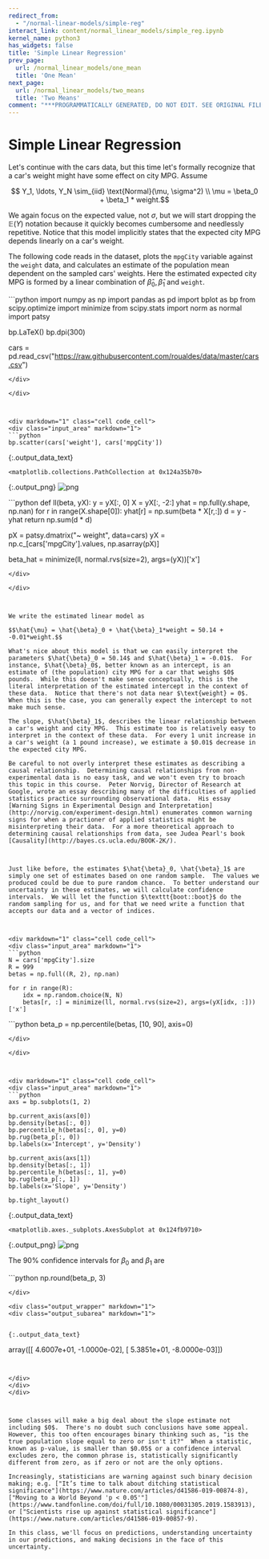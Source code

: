 ```yaml
---
redirect_from:
  - "/normal-linear-models/simple-reg"
interact_link: content/normal_linear_models/simple_reg.ipynb
kernel_name: python3
has_widgets: false
title: 'Simple Linear Regression'
prev_page:
  url: /normal_linear_models/one_mean
  title: 'One Mean'
next_page:
  url: /normal_linear_models/two_means
  title: 'Two Means'
comment: "***PROGRAMMATICALLY GENERATED, DO NOT EDIT. SEE ORIGINAL FILES IN /content***"
---
```



# Simple Linear Regression

Let's continue with the cars data, but this time let's formally recognize that a car's weight might have some effect on city MPG.  Assume

$$ Y_1, \ldots, Y_N \sim_{iid} \text{Normal}(\mu, \sigma^2) \\
\mu = \beta_0 + \beta_1 * weight.$$

We again focus on the expected value, not $\sigma$, but we will start dropping the $\mathbb{E}(Y)$ notation because it quickly becomes cumbersome and needlessly repetitive.  Notice that this model implicitly states that the expected city MPG depends linearly on a car's weight.

The following code reads in the dataset, plots the $\texttt{mpgCity}$ variable against the $\texttt{weight}$ data, and calculates an estimate of the population mean dependent on the sampled cars' weights.  Here the estimated expected city MPG is formed by a linear combination of $\hat{\beta}_0, \hat{\beta}_1$ and $\texttt{weight}$.



<div markdown="1" class="cell code_cell">
<div class="input_area" markdown="1">
```python
import numpy as np
import pandas as pd
import bplot as bp
from scipy.optimize import minimize
from scipy.stats import norm as normal
import patsy

bp.LaTeX()
bp.dpi(300)

cars = pd.read_csv("https://raw.githubusercontent.com/roualdes/data/master/cars.csv")

```
</div>

</div>



<div markdown="1" class="cell code_cell">
<div class="input_area" markdown="1">
```python
bp.scatter(cars['weight'], cars['mpgCity'])

```
</div>

<div class="output_wrapper" markdown="1">
<div class="output_subarea" markdown="1">


{:.output_data_text}
```
<matplotlib.collections.PathCollection at 0x124a35b70>
```


</div>
</div>
<div class="output_wrapper" markdown="1">
<div class="output_subarea" markdown="1">

{:.output_png}
![png](../images/normal_linear_models/simple_reg_2_1.png)

</div>
</div>
</div>



<div markdown="1" class="cell code_cell">
<div class="input_area" markdown="1">
```python
def ll(beta, yX):
    y = yX[:, 0]
    X = yX[:, -2:]
    yhat = np.full(y.shape, np.nan)
    for r in range(X.shape[0]):
        yhat[r] = np.sum(beta * X[r,:])
    d = y - yhat
    return np.sum(d * d)

pX = patsy.dmatrix("~ weight", data=cars)
yX = np.c_[cars['mpgCity'].values, np.asarray(pX)]

beta_hat = minimize(ll, normal.rvs(size=2), args=(yX))['x']

```
</div>

</div>



We write the estimated linear model as 

$$\hat{\mu} = \hat{\beta}_0 + \hat{\beta}_1*weight = 50.14 + -0.01*weight.$$

What's nice about this model is that we can easily interpret the parameters $\hat{\beta}_0 = 50.14$ and $\hat{\beta}_1 = -0.01$.  For instance, $\hat{\beta}_0$, better known as an intercept, is an estimate of (the population) city MPG for a car that weighs $0$ pounds.  While this doesn't make sense conceptually, this is the literal interpretation of the estimated intercept in the context of these data.  Notice that there's not data near $\text{weight} = 0$.  When this is the case, you can generally expect the intercept to not make much sense.

The slope, $\hat{\beta}_1$, describes the linear relationship between a car's weight and city MPG.  This estimate too is relatively easy to interpret in the context of these data.  For every 1 unit increase in a car's weight (a 1 pound increase), we estimate a $0.01$ decrease in the expected city MPG.  

Be careful to not overly interpret these estimates as describing a causal relationship.  Determining causal relationships from non-experimental data is no easy task, and we won't even try to broach this topic in this course.  Peter Norvig, Director of Research at Google, wrote an essay describing many of the difficulties of applied statistics practice surrounding observational data.  His essay [Warning Signs in Experimental Design and Interpretation](http://norvig.com/experiment-design.html) enumerates common warning signs for when a practioner of applied statistics might be misinterpreting their data.  For a more theoretical approach to determining causal relationships from data, see Judea Pearl's book [Causality](http://bayes.cs.ucla.edu/BOOK-2K/).



Just like before, the estimates $\hat{\beta}_0, \hat{\beta}_1$ are simply one set of estimates based on one random sample.  The values we produced could be due to pure random chance.  To better understand our uncertainty in these estimates, we will calculate confidence intervals.  We will let the function $\texttt{boot::boot}$ do the random sampling for us, and for that we need write a function that accepts our data and a vector of indices.



<div markdown="1" class="cell code_cell">
<div class="input_area" markdown="1">
```python
N = cars['mpgCity'].size
R = 999
betas = np.full((R, 2), np.nan)

for r in range(R):
    idx = np.random.choice(N, N)
    betas[r, :] = minimize(ll, normal.rvs(size=2), args=(yX[idx, :]))['x']

```
</div>

</div>



<div markdown="1" class="cell code_cell">
<div class="input_area" markdown="1">
```python
beta_p = np.percentile(betas, [10, 90], axis=0)

```
</div>

</div>



<div markdown="1" class="cell code_cell">
<div class="input_area" markdown="1">
```python
axs = bp.subplots(1, 2)

bp.current_axis(axs[0])
bp.density(betas[:, 0])
bp.percentile_h(betas[:, 0], y=0)
bp.rug(beta_p[:, 0])
bp.labels(x='Intercept', y='Density')

bp.current_axis(axs[1])
bp.density(betas[:, 1])
bp.percentile_h(betas[:, 1], y=0)
bp.rug(beta_p[:, 1])
bp.labels(x='Slope', y='Density')

bp.tight_layout()

```
</div>

<div class="output_wrapper" markdown="1">
<div class="output_subarea" markdown="1">


{:.output_data_text}
```
<matplotlib.axes._subplots.AxesSubplot at 0x124fb9710>
```


</div>
</div>
<div class="output_wrapper" markdown="1">
<div class="output_subarea" markdown="1">

{:.output_png}
![png](../images/normal_linear_models/simple_reg_8_1.png)

</div>
</div>
</div>



The $90\%$ confidence intervals for $\beta_0$ and $\beta_1$ are



<div markdown="1" class="cell code_cell">
<div class="input_area" markdown="1">
```python
np.round(beta_p, 3)

```
</div>

<div class="output_wrapper" markdown="1">
<div class="output_subarea" markdown="1">


{:.output_data_text}
```
array([[ 4.6007e+01, -1.0000e-02],
       [ 5.3851e+01, -8.0000e-03]])
```


</div>
</div>
</div>



Some classes will make a big deal about the slope estimate not including $0$.  There's no doubt such conclusions have some appeal.  However, this too often encourages binary thinking such as, "is the true population slope equal to zero or isn't it?"  When a statistic, known as p-value, is smaller than $0.05$ or a confidence interval excludes zero, the common phrase is, statistically significantly different from zero, as if zero or not are the only options.

Increasingly, statisticians are warning against such binary decision making; e.g. ["It’s time to talk about ditching statistical significance"](https://www.nature.com/articles/d41586-019-00874-8), ["Moving to a World Beyond 'p < 0.05'"](https://www.tandfonline.com/doi/full/10.1080/00031305.2019.1583913), or ["Scientists rise up against statistical significance"](https://www.nature.com/articles/d41586-019-00857-9).

In this class, we'll focus on predictions, understanding uncertainty in our predictions, and making decisions in the face of this uncertainty.

